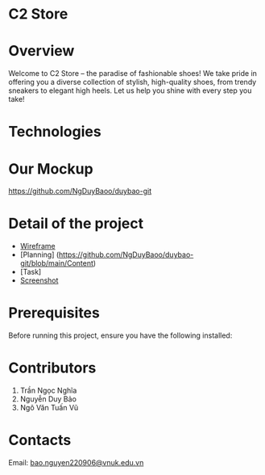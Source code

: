 # C2 Store
# Overview
Welcome to C2 Store – the paradise of fashionable shoes! We take pride in offering you a diverse collection of stylish, high-quality shoes, from trendy sneakers to elegant high heels. Let us help you shine with every step you take!
# Technologies






# Our Mockup
https://github.com/NgDuyBaoo/duybao-git

# Detail of the project
- [Wireframe](https://www.figma.com/design/eNzURp2k9Fg3rs83d0ZZ8I/Web-B%C3%A1n-GI%C3%A0y-(Community)?node-id=35-343&t=0OzoYRWdzZfBfIcH-0)
- [Planning] (https://github.com/NgDuyBaoo/duybao-git/blob/main/Content)
- [Task]
- [Screenshot](http://127.0.0.1:8000/)
# Prerequisites
Before running this project, ensure you have the following installed:


# Contributors
1. Trần Ngọc Nghĩa
2. Nguyễn Duy Bảo
3. Ngô Văn Tuấn Vũ
# Contacts
Email: bao.nguyen220906@vnuk.edu.vn





